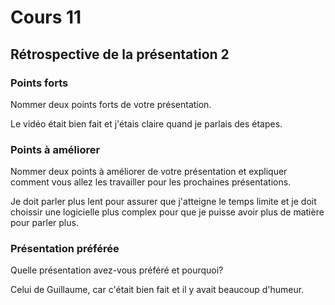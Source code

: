 # Cours 11
## Rétrospective de la présentation 2

### Points forts
Nommer deux points forts de votre présentation.

Le vidéo était bien fait et j'étais claire quand je parlais des étapes.

### Points à améliorer
Nommer deux points à améliorer de votre présentation et expliquer comment vous allez les travailler pour les prochaines présentations. 

Je doit parler plus lent pour assurer que j'atteigne le temps limite et je doit choissir une logicielle plus complex pour que je puisse avoir plus de matière pour parler
plus.

### Présentation préférée
Quelle présentation avez-vous préféré et pourquoi? 

Celui de Guillaume, car c'était bien fait et il y avait beaucoup d'humeur.
